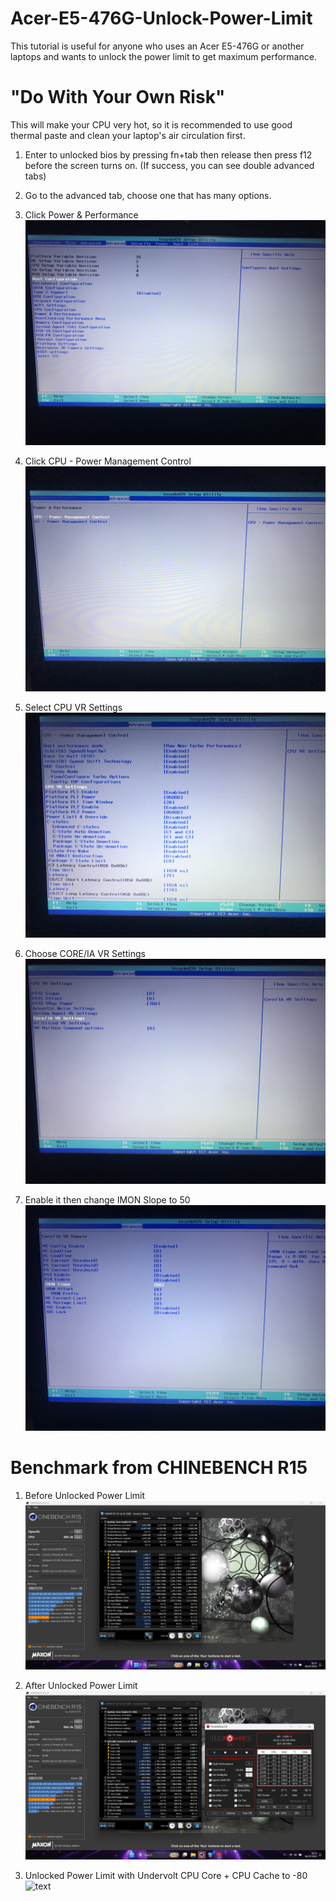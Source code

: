 # Acer-E5-476G-Unlock-Power-Limit
This tutorial is useful for anyone who uses an Acer E5-476G or another laptops and wants to unlock the power limit to get maximum performance.

# "Do With Your Own Risk"
This will make your CPU very hot, so it is recommended to use good thermal paste and clean your laptop's air circulation first.

1. Enter to unlocked bios by pressing fn+tab then release then press f12 before the screen turns on. (If success, you can see double advanced tabs)
2. Go to the advanced tab, choose one that has many options.
3. Click Power & Performance
   ![text](/screenshots/1.JPG)

4. Click CPU - Power Management Control
   ![text](/screenshots/2.JPG)

5. Select CPU VR Settings
   ![text](/screenshots/3.JPG)

6. Choose CORE/IA VR Settings
   ![text](/screenshots/4.JPG)
   
8. Enable it then change IMON Slope to 50
   ![text](/screenshots/5.JPG)


# Benchmark from CHINEBENCH R15

1.   Before Unlocked Power Limit
     ![text](/benchmarks/Locked_Power_Limit.png)

2.   After Unlocked Power Limit
     ![text](/benchmarks/Unlocked_Power_Limit.png)

3.   Unlocked Power Limit with Undervolt CPU Core + CPU Cache to -80
     ![text](/benchmarks/Unlocked_Power_Limit+Undervolt_-80.png)
